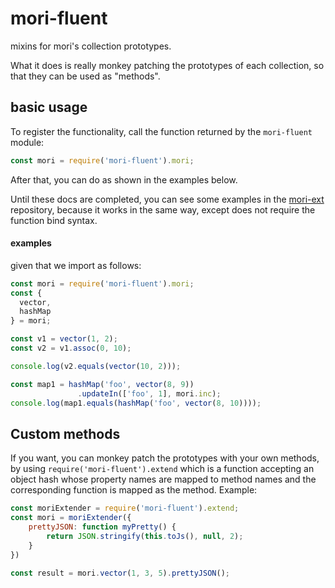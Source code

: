 # mori-fluent

mixins for mori's collection prototypes.

What it does is really monkey patching the prototypes of each collection,
so that they can be used as "methods".

## basic usage

To register the functionality, call the function returned by the `mori-fluent` module:
```js
const mori = require('mori-fluent').mori;
```

After that, you can do as shown in the examples below.

Until these docs are completed, you can see some examples in the [mori-ext](https://github.com/roobie/mori-ext)
repository, because it works in the same way, except does not require the function bind syntax.

#### examples
given that we import as follows:
```js
const mori = require('mori-fluent').mori;
const {
  vector,
  hashMap
} = mori;
```

```js
const v1 = vector(1, 2);
const v2 = v1.assoc(0, 10);

console.log(v2.equals(vector(10, 2)));
```

```js
const map1 = hashMap('foo', vector(8, 9))
               .updateIn(['foo', 1], mori.inc);
console.log(map1.equals(hashMap('foo', vector(8, 10))));
```

## Custom methods

If you want, you can monkey patch the prototypes with your own methods, by using `require('mori-fluent').extend` which is a function accepting an object hash whose property names are mapped to method names and the corresponding function is mapped as the method. Example:

```js
const moriExtender = require('mori-fluent').extend;
const mori = moriExtender({
    prettyJSON: function myPretty() {
        return JSON.stringify(this.toJs(), null, 2);
    }
})

const result = mori.vector(1, 3, 5).prettyJSON();
```
